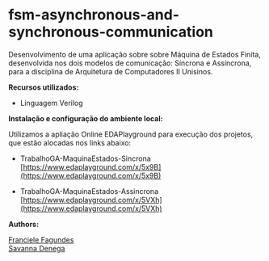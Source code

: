 # fsm-asynchronous-and-synchronous-communication
Desenvolvimento de uma aplicação sobre sobre Máquina de Estados Finita, desenvolvida nos dois modelos de comunicação: Síncrona e Assíncrona, para a disciplina de Arquitetura de Computadores II Unisinos.

**Recursos utilizados:**

* Linguagem Verilog

**Instalação e configuração do ambiente local:**

Utilizamos a apliação Online EDAPlayground para execução dos projetos, que estão alocadas nos links abaixo:

* TrabalhoGA-MaquinaEstados-Sincrona  
[https://www.edaplayground.com/x/5x9B](https://www.edaplayground.com/x/5x9B)

* TrabalhoGA-MaquinaEstados-Assincrona  
[https://www.edaplayground.com/x/5VXh](https://www.edaplayground.com/x/5VXh)

**Authors:**

[Franciele Fagundes](https://github.com/francielenf)  
[Savanna Denega](https://github.com/savannadenega)
